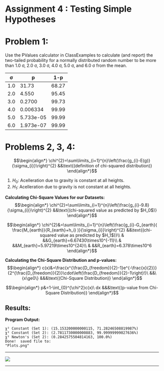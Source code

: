 # Assignment 4 : Testing Simple Hypotheses

# Problem 1:
Use the PValues calculator in ClassExamples to calculate (and report) the two-tailed probability for a normally distributed random number to be more than 1.0 σ, 2.0 σ, 3.0 σ, 4.0 σ, 5.0 σ, and 6.0 σ from the mean. 

| σ   | p         | 1-p   |
| --- | --------- | ----- |
| 1.0 | 31.73     | 68.27 |
| 2.0 | 4.550     | 95.45 |
| 3.0 | 0.2700    | 99.73 |
| 4.0 | 0.006334  | 99.99 |
| 5.0 | 5.733e-05 | 99.99 |
| 6.0 | 1.973e-07 | 99.99 |

# Problems 2, 3, 4:

$$\begin{align*}
\chi^{2}=\sum\limits_{i=1}^{n}\left(\frac{g_{i}-E(g)}{\sigma_{i}}\right)^{2} &&\text{(definition of chi-squared distribution)}
\end{align*}$$

1. $H_0$: Acelleration due to gravity is constant at all heights.
2. $H_1$: Acelleration due to gravity is not constant at all heights.

**Calculating Chi-Square Values for our Datasets:**
$$\begin{align*}
\chi^{2}=\sum\limits_{i=1}^{n}\left(\frac{g_{i}-9.8}{\sigma_{i}}\right)^{2} &&\text{(chi-squared value as predicted by $H_0$)}
\end{align*}$$

$$\begin{align*}
\chi^{2}&=\sum\limits_{i=1}^{n}\left(\frac{g_{i}-G_{earth}( \frac{M_{earth}}{R_{earth}+h_i} )}{\sigma_{i}}\right)^{2} &&\text{(chi-squared value as predicted by $H_1$)}\\
& &&G_{earth}=6.67430\times10^{-11}\\
& &&M_{earth}=5.97219\times10^{24}\\
& &&R_{earth}=6.378\times10^6
\end{align*}$$


**Calculating the Chi-Square Distribution and p-values:**
$$\begin{align*}
c(x)&=\frac{x^{\frac{D_{freedom}}{2}-1}e^{-\frac{x}{2}}}{2^{\frac{D_{freedom}}{2}}\cdot\left(\frac{D_{freedom}}{2}-1\right)!}\ &&\{x\ge0\} &&&\text{(Chi-Square Distribution)}
\end{align*}$$

$$\begin{align*}
p&=1-\int_{0}^{\chi^2}c(x)\ dx &&&\text{(p-value from Chi-Square Distribution)}
\end{align*}$$

## Results:

**Program Output:**
```
χ² Constant (Set 1): (15.153200000000115, 71.28246508819987%)
χ² Constant (Set 2): (2.7811730000000883, 99.99999999027636%)
χ² Newton's (Set 2): (0.2842575504814163, 100.0%)
Done!  saved file to:
"Plots.png"
```

---

![](https://github.com/phsx315-sp23/assignment4-Mamba-Grant/blob/main/Plots.png)

---